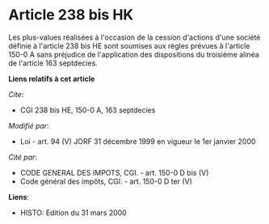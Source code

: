# Article 238 bis HK

Les plus-values réalisées à l'occasion de la cession d'actions d'une société définie à l'article 238 bis HE sont soumises aux
règles prévues à l'article 150-0 A sans préjudice de l'application des dispositions du troisiéme alinéa de l'article 163
septdecies.

**Liens relatifs à cet article**

_Cite_:

  - CGI 238 bis HE, 150-0 A, 163 septdecies

_Modifié par_:

  - Loi - art. 94 (V) JORF 31 décembre 1999 en vigueur le 1er janvier 2000

_Cité par_:

  - CODE GENERAL DES IMPOTS, CGI. - art. 150-0 D bis (V)
  - Code général des impôts, CGI. - art. 150-0 D ter (V)

**Liens**:

  - HISTO: Edition du 31 mars 2000
